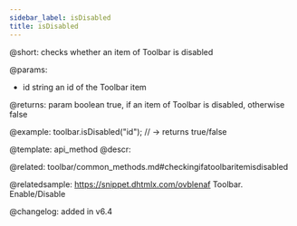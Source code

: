 ```yaml
---
sidebar_label: isDisabled
title: isDisabled
---          
```


@short: checks whether an item of Toolbar is disabled


@params:
- id		string		an id of the Toolbar item

@returns: 
param	boolean		true, if an item of Toolbar is disabled, otherwise false

@example:
toolbar.isDisabled("id"); // -> returns true/false


@template: api_method
@descr:

@related: toolbar/common_methods.md#checkingifatoolbaritemisdisabled

@relatedsample: https://snippet.dhtmlx.com/ovblenaf	Toolbar. Enable/Disable

@changelog: added in v6.4


